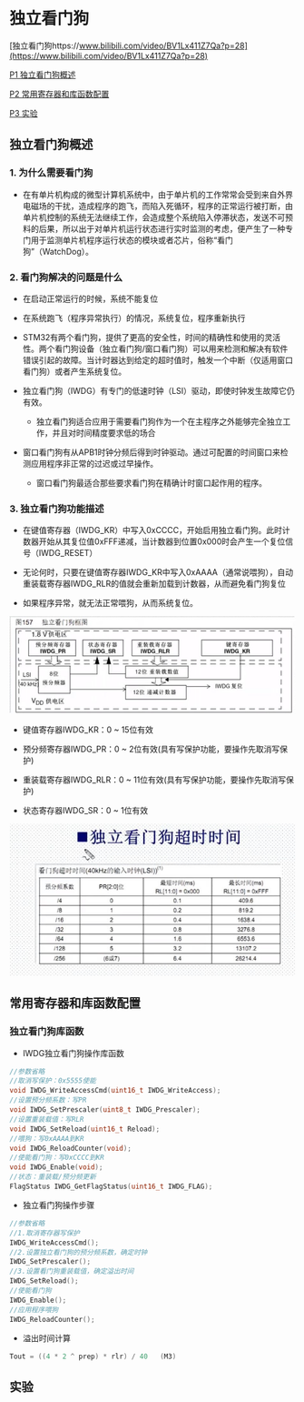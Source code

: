 # 独立看门狗

[独立看门狗https://www.bilibili.com/video/BV1Lx411Z7Qa?p=28](https://www.bilibili.com/video/BV1Lx411Z7Qa?p=28)

[P1 独立看门狗概述](#独立看门狗概述)

[P2 常用寄存器和库函数配置](#常用寄存器和库函数配置)

[P3 实验](#实验)

## 独立看门狗概述

### 1. 为什么需要看门狗

- 在有单片机构成的微型计算机系统中，由于单片机的工作常常会受到来自外界电磁场的干扰，造成程序的跑飞，而陷入死循环，程序的正常运行被打断，由单片机控制的系统无法继续工作，会造成整个系统陷入停滞状态，发送不可预料的后果，所以出于对单片机运行状态进行实时监测的考虑，便产生了一种专门用于监测单片机程序运行状态的模块或者芯片，俗称“看门狗”（WatchDog）。

### 2. 看门狗解决的问题是什么

- 在启动正常运行的时候，系统不能复位
- 在系统跑飞（程序异常执行）的情况，系统复位，程序重新执行

- STM32有两个看门狗，提供了更高的安全性，时间的精确性和使用的灵活性。两个看门狗设备（独立看门狗/窗口看门狗）可以用来检测和解决有软件错误引起的故障。当计时器达到给定的超时值时，触发一个中断（仅适用窗口看门狗）或者产生系统复位。

- 独立看门狗（IWDG）有专门的低速时钟（LSI）驱动，即使时钟发生故障它仍有效。

  - 独立看门狗适合应用于需要看门狗作为一个在主程序之外能够完全独立工作，并且对时间精度要求低的场合

- 窗口看门狗有从APB1时钟分频后得到时钟驱动。通过可配置的时间窗口来检测应用程序非正常的过迟或过早操作。

  - 窗口看门狗最适合那些要求看门狗在精确计时窗口起作用的程序。

### 3. 独立看门狗功能描述

- 在键值寄存器（IWDG_KR）中写入0xCCCC，开始启用独立看门狗。此时计数器开始从其复位值0xFFF递减，当计数器到位置0x000时会产生一个复位信号（IWDG_RESET）

- 无论何时，只要在键值寄存器IWDG_KR中写入0xAAAA（通常说喂狗），自动重装载寄存器IWDG_RLR的值就会重新加载到计数器，从而避免看门狗复位

- 如果程序异常，就无法正常喂狗，从而系统复位。

![独立看门狗](../image/独立看门狗.jpg)

- 键值寄存器IWDG_KR：0 ~ 15位有效

- 预分频寄存器IWDG_PR：0 ~ 2位有效(具有写保护功能，要操作先取消写保护)

- 重装载寄存器IWDG_RLR：0 ~ 11位有效(具有写保护功能，要操作先取消写保护)

- 状态寄存器IWDG_SR：0 ~ 1位有效

![独立看门狗超时时间](../image/独立看门狗超时时间.jpg)

## 常用寄存器和库函数配置

### 独立看门狗库函数

- IWDG独立看门狗操作库函数

```C
//参数省略
//取消写保护：0x5555使能
void IWDG_WriteAccessCmd(uint16_t IWDG_WriteAccess);
//设置预分频系数：写PR
void IWDG_SetPrescaler(uint8_t IWDG_Prescaler);
//设置重装载值：写RLR
void IWDG_SetReload(uint16_t Reload);
//喂狗：写0xAAAA到KR
void IWDG_ReloadCounter(void);
//使能看门狗：写0xCCCC到KR
void IWDG_Enable(void);
//状态：重装载/预分频更新
FlagStatus IWDG_GetFlagStatus(uint16_t IWDG_FLAG);
```

- 独立看门狗操作步骤

```C
//参数省略
//1.取消寄存器写保护
IWDG_WriteAccessCmd();
//2.设置独立看门狗的预分频系数，确定时钟
IWDG_SetPrescaler();
//3.设置看门狗重装载值，确定溢出时间
IWDG_SetReload();
//使能看门狗
IWDG_Enable();
//应用程序喂狗
IWDG_ReloadCounter();
```

- 溢出时间计算

```C
Tout = ((4 * 2 ^ prep) * rlr) / 40   (M3)
```

## 实验
